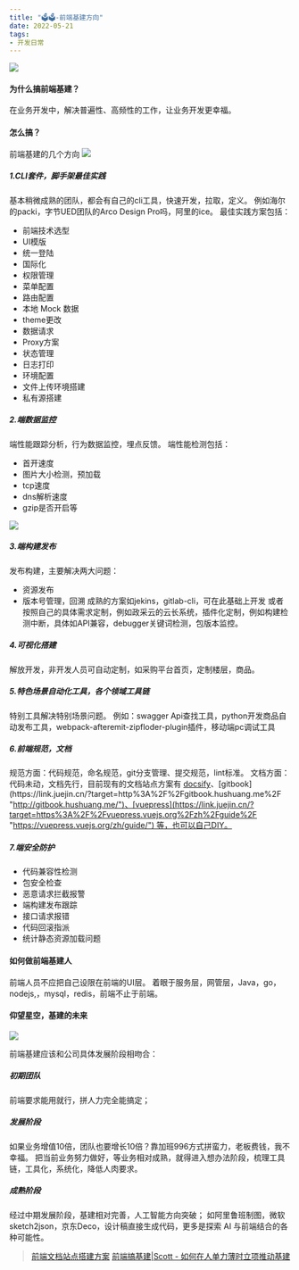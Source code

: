 ```yaml
---
title: "🗳🗳-前端基建方向"
date: 2022-05-21
tags: 
- 开发日常
---
```

![](https://upload-images.jianshu.io/upload_images/15312191-8b4c73ee663925d8.png?imageMogr2/auto-orient/strip%7CimageView2/2/w/1240)


#### 为什么搞前端基建？
在业务开发中，解决普遍性、高频性的工作，让业务开发更幸福。
#### 怎么搞？
前端基建的几个方向
![](https://upload-images.jianshu.io/upload_images/15312191-b506acf308b5255d.png?imageMogr2/auto-orient/strip%7CimageView2/2/w/1240)


#####  1.CLI套件，脚手架最佳实践
基本稍微成熟的团队，都会有自己的cli工具，快速开发，拉取，定义。
例如海尔的packi，字节UED团队的Arco Design Pro吗，阿里的ice。
最佳实践方案包括：
- 前端技术选型
-  UI模版
- 统一登陆
- 国际化
- 权限管理
- 菜单配置
- 路由配置
- 本地 Mock 数据
- theme更改
- 数据请求
- Proxy方案
- 状态管理
- 日志打印
- 环境配置
- 文件上传环境搭建
- 私有源搭建

##### 2.端数据监控
端性能跟踪分析，行为数据监控，埋点反馈。
端性能检测包括：
- 首开速度
- 图片大小检测，预加载
- tcp速度
- dns解析速度
- gzip是否开启等

![](https://upload-images.jianshu.io/upload_images/15312191-3c28ccda725ed738.png?imageMogr2/auto-orient/strip%7CimageView2/2/w/1240)

 #####  3.端构建发布
发布构建，主要解决两大问题：
- 资源发布
- 版本号管理，回溯
成熟的方案如jekins，gitlab-cli，可在此基础上开发
或者按照自己的具体需求定制，例如政采云的云长系统，插件化定制，例如构建检测中断，具体如API兼容，debugger关键词检测，包版本监控。
#####  4.可视化搭建
解放开发，非开发人员可自动定制，如采购平台首页，定制楼层，商品。
#####  5.特色场景自动化工具，各个领域工具链
特别工具解决特别场景问题。
例如：swagger Api查找工具，python开发商品自动发布工具，webpack-afteremit-zipfloder-plugin插件，移动端pc调试工具
##### 6.前端规范，文档
规范方面：代码规范，命名规范，git分支管理、提交规范，lint标准。
文档方面：代码未动，文档先行，目前现有的文档站点方案有 [docsify](https://link.juejin.cn/?target=https%3A%2F%2Fdocsify.js.org%2F%23%2F%3Fid%3Ddocsify "https://docsify.js.org/#/?id=docsify")、[gitbook](https://link.juejin.cn/?target=http%3A%2F%2Fgitbook.hushuang.me%2F "http://gitbook.hushuang.me/")、[vuepress](https://link.juejin.cn/?target=https%3A%2F%2Fvuepress.vuejs.org%2Fzh%2Fguide%2F "https://vuepress.vuejs.org/zh/guide/") 等，也可以自己DIY。

##### 7.端安全防护
  - 代码兼容性检测
  - 包安全检查
  - 恶意请求拦截报警
  - 端构建发布跟踪
  - 接口请求报错
  - 代码回滚指派
  - 统计静态资源加载问题
#### 如何做前端基建人
前端人员不应把自己设限在前端的UI层。
着眼于服务层，网管层，Java，go，nodejs,，mysql，redis，前端不止于前端。
#### 仰望星空，基建的未来
![](https://upload-images.jianshu.io/upload_images/15312191-4b06f06f03f9a278.png?imageMogr2/auto-orient/strip%7CimageView2/2/w/1240)


前端基建应该和公司具体发展阶段相吻合：

##### 初期团队
前端要求能用就行，拼人力完全能搞定；
##### 发展阶段
如果业务增值10倍，团队也要增长10倍？靠加班996方式拼蛮力，老板费钱，我不幸福。
把当前业务努力做好，等业务相对成熟，就得进入想办法阶段，梳理工具链，工具化，系统化，降低人肉要求。
##### 成熟阶段
经过中期发展阶段，基建相对完善，人工智能方向突破；
如阿里鲁班制图，微软sketch2json，京东Deco，设计稿直接生成代码，更多是探索 AI 与前端结合的各种可能性。
>[前端文档站点搭建方案](https://juejin.cn/post/6844904132076126222)
> [前端搞基建|Scott - 如何在人单力薄时立项推动基建](https://zhuanlan.zhihu.com/p/148514252)
